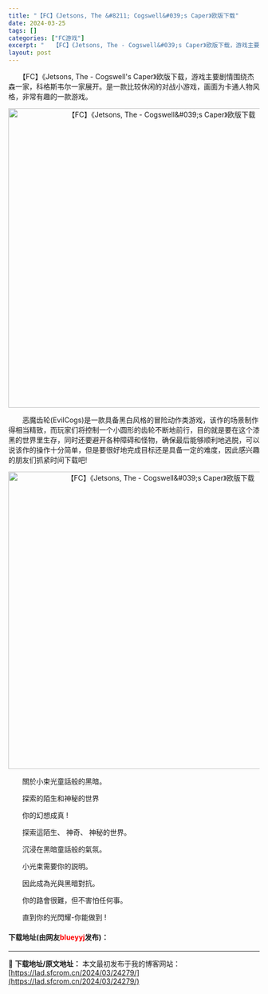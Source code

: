 ```yaml
---
title: "【FC】《Jetsons, The &#8211; Cogswell&#039;s Caper》欧版下载"
date: 2024-03-25
tags: []
categories: ["FC游戏"]
excerpt: "　　【FC】《Jetsons, The - Cogswell&#039;s Caper》欧版下载，游戏主要剧情围绕杰森一家，科格斯韦尔一家展开。是一款比较休闲的对战小游戏，画面为卡通人物风格，非常有趣的一款游戏。 　　恶魔齿轮(EvilCogs)是一款具备黑白风格的冒险动作类游戏，该作的场景制作得相当&hellip;"
layout: post
---
```


 <p>　　【FC】《Jetsons, The - Cogswell&#39;s Caper》欧版下载，游戏主要剧情围绕杰森一家，科格斯韦尔一家展开。是一款比较休闲的对战小游戏，画面为卡通人物风格，非常有趣的一款游戏。</p> <p align="center"><img align="" border="0" src="https://lad.sfcrom.cn/wp-content/uploads/2024/03/20240325_660193b4dee72.png" width="599" alt="【FC】《Jetsons, The - Cogswell&amp;#039;s Caper》欧版下载" /></p> <p>　　恶魔齿轮(EvilCogs)是一款具备黑白风格的冒险动作类游戏，该作的场景制作得相当精致，而玩家们将控制一个小圆形的齿轮不断地前行，目的就是要在这个漆黑的世界里生存，同时还要避开各种障碍和怪物，确保最后能够顺利地逃脱，可以说该作的操作十分简单，但是要很好地完成目标还是具备一定的难度，因此感兴趣的朋友们抓紧时间下载吧!</p> <p align="center"><img align="" border="0" src="https://lad.sfcrom.cn/wp-content/uploads/2024/03/20240325_660193b60873b.png" width="595" alt="【FC】《Jetsons, The - Cogswell&amp;#039;s Caper》欧版下载" /></p> <p>　　關於小束光童話般的黑暗。</p> <p>　　探索的陌生和神秘的世界</p> <p>　　你的幻想成真 !</p> <p>　　探索這陌生、 神奇、 神秘的世界。</p> <p>　　沉浸在黑暗童話般的氣氛。</p> <p>　　小光束需要你的説明。</p> <p>　　因此成為光與黑暗對抗。</p> <p>　　你的路會很難，但不害怕任何事。</p> <p>　　直到你的光閃耀-你能做到 !</p> <p><h4>下载地址(由网友<font color="red">blueyyj</font>发布)：</h4></p> 

---
📖 **下载地址/原文地址：** 本文最初发布于我的博客网站：[https://lad.sfcrom.cn/2024/03/24279/](https://lad.sfcrom.cn/2024/03/24279/)
